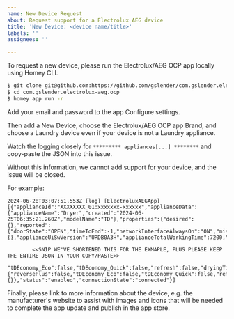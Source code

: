 ```yaml
---
name: New Device Request
about: Request support for a Electrolux AEG device
title: 'New Device: <device name/title>'
labels: ''
assignees: ''

---
```


To request a new device, please run the Electrolux/AEG OCP app locally using Homey CLI.

```bash
$ git clone git@github.com:https://github.com/gslender/com.gslender.electrolux-aeg.ocp.git
$ cd com.gslender.electrolux-aeg.ocp
$ homey app run -r
```

Add your email and password to the app Configure settings.

Then add a New Device, choose the Electrolux/AEG OCP app Brand, and choose a Laundry device even if your device is not a Laundry appliance. 

Watch the logging closely for `********* appliances[...] ********` and copy-paste the JSON into this issue.

Without this information, we cannot add support for your device, and the issue will be closed.

For example:

```
2024-06-28T03:07:51.553Z [log] [ElectroluxAEGApp] [{"applianceId":"XXXXXXXX_01:xxxxxxx-xxxxxx","applianceData":{"applianceName":"Dryer","created":"2024-06-25T06:35:21.260Z","modelName":"TD"},"properties":{"desired":{},"reported":{"doorState":"OPEN","timeToEnd":-1,"networkInterfaceAlwaysOn":"ON","miscellaneous":{},"applianceUiSwVersion":"URDB0A3H","applianceTotalWorkingTime":7200,"remoteControl":"NOT_SAFETY_RELEVANT_ENABLED","dryingNominalLoadWeight":65535,

        <<SNIP WE'VE SHORTENED THIS FOR THE EXMAPLE, PLUS PLEASE KEEP THE ENTIRE JSON IN YOUR COPY/PASTE>>

"tDEconomy_Eco":false,"tDEconomy_Quick":false,"refresh":false,"dryingTime":65535,"memoryId":20,"programUID":"MACHINE_SETTINGS_HIDDEN_TEST","antiCreaseValue":255,"tDEconomy_Night":false},"cycleMemory1":{"reversePlus":false,"tDEconomy_Eco":false,"tDEconomy_Quick":false,"refresh":false,"dryingTime":65535,"memoryId":30,"programUID":"MACHINE_SETTINGS_HIDDEN_TEST","antiCreaseValue":255,"tDEconomy_Night":false}},"metadata":{}},"status":"enabled","connectionState":"connected"}]
```

Finally, please link to more information about the device, e.g. the manufacturer's website to assist with images and icons that will be needed to complete the app update and publish in the app store.
